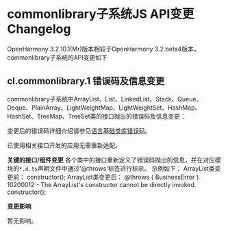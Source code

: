 # commonlibrary子系统JS API变更Changelog

OpenHarmony 3.2.10.1(Mr)版本相较于OpenHarmony 3.2.beta4版本，commonlibrary子系统的API变更如下

## cl.commonlibrary.1 错误码及信息变更
commonlibrary子系统中ArrayList、List、LinkedList、Stack、Queue、Deque、PlainArray、LightWeightMap、LightWeightSet、HashMap、HashSet、TreeMap、TreeSet类的接口抛出的错误码及信息变更：

变更后的错误码详细介绍请参见[语言基础类库错误码](../../../application-dev/reference/errorcodes/errorcode-utils.md)。

已使用相关接口开发的应用无需重新适配。

**关键的接口/组件变更**
各个类中的接口重新定义了错误码抛出的信息，并在对应模块的`*.d.ts`声明文件中通过'@throws'标签进行标示。
示例如下：
ArrayList类变更前：
constructor();
ArrayList类变更后：
@throws { BusinessError } 10200012 - The ArrayList's constructor cannot be directly invoked.
constructor();

**变更影响**

暂无影响。
